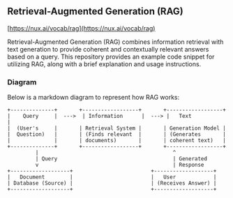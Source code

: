 ## Retrieval-Augmented Generation (RAG)

[https://nux.ai/vocab/rag](https://nux.ai/vocab/rag)

Retrieval-Augmented Generation (RAG) combines information retrieval with text generation to provide coherent and contextually relevant answers based on a query. This repository provides an example code snippet for utilizing RAG, along with a brief explanation and usage instructions.

### Diagram
Below is a markdown diagram to represent how RAG works:

```
+--------------+       +------------------+       +------------------+
|    Query     |  --->  | Information      |  ---> |   Text           |
|  (User's     |       | Retrieval System |       | Generation Model |
|  Question)   |       | (Finds relevant  |       | (Generates       |
|              |       | documents)       |       | coherent text)   |
+--------------+       +------------------+       +------------------+
         |                                           ^
         | Query                                     | Generated
         v                                           | Response
+-------------------+                         +-------------------+
|   Document        |                         |   User            |
| Database (Source) |                         | (Receives Answer) |
+-------------------+                         +-------------------+
```